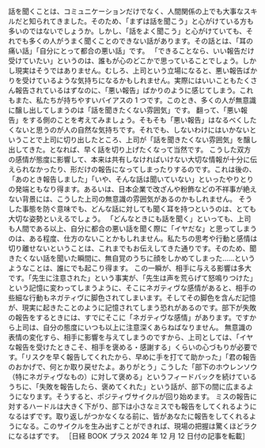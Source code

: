###

話を聞くことは、コミュニケーションだけでなく、人間関係の上でも大事なスキルだと知られてきました。そのため、「まずは話を聞こう」と心がけている方も多いのではないでしょうか。しかし、「話をよく聞こう」と心がけていても、それでも多くの人がうまく聞くことのできない話があります。その話とは、「耳の痛い話」「自分にとって都合の悪い話」です。
「できることなら、いい報告だけ受けていたい」というのは、誰もが心のどこかで思っていることでしょう。しかし現実はそうではありません。むしろ、上司という立場になると、悪い報告ばかりを受けているような気持ちになるかもしれません。実際にはいいこともたくさん報告されているはずなのに、「悪い報告」ばかりのように感じてしまう。これもまた、私たちが持ちやすいバイアスの 1 つです。このとき、多くの人が無意識に醸し出してしまうのは「話を聞きたくない雰囲気」です。
翻って、「悪い報告」をする側のことを考えてみましょう。そもそも「悪い報告」はなるべくしたくないと思うのが人の自然な気持ちです。それでも、しないわけにはいかないということで上司に切り出したところ、上司が「話を聞きたくない雰囲気」を醸し出してきた。となれば、早く話を切り上げたくなって当然です。
こうした双方の感情が態度に影響して、本来は共有しなければいけない大切な情報が十分に伝えられなかったり、形だけの報告になってしまったりするのです。これは後の、「あのとき報告しました」「いや、そんな話は聞いていない」といったやりとりの発端ともなり得ます。あるいは、日本企業で改ざんや粉飾などの不祥事が絶えない背景には、こうした上司の無意識の雰囲気があるのかもしれません。
そうした事態を防ぐ意味でも、どんな話に対しても聞く耳を持つというのは、とても大切な姿勢といえるでしょう。
「どんなときにも話を聞く」といっても、上司も人間である以上、自分に都合の悪い話を聞く際に「イヤだな」と思ってしまうのは、ある程度、仕方のないことかもしれません。私たちの思考や行動と感情は切り離せないということは、これまでもお伝えしてきた通りです。そのため、聞きたくない話を聞いた瞬間に、無自覚のうちに顔をしかめてしまった……というようなことは、誰にでも起こり得ます。
この一瞬が、相手に与える影響は多大です。「先生に注意された」という事実が、「先生は声を荒らげて怒鳴りつけた」という記憶に変わってしまうように、そこにネガティヴな感情があると、相手の些細な行動もネガティヴに脚色されてしまいます。そしてその脚色を含んだ記憶が、現実に起きたことのように記憶されてしまう恐れがあるのです。部下が失敗の報告をするときには、すでにそこに「ネガティヴな感情」があります。ですから上司は、自分の態度にいつも以上に注意深くあらねばなりません。
無意識の表情の変化すら、相手に影響を与えてしまうのですから、上司としては、「イヤな報告を受けたときこそ、相手を褒める・感謝する」くらいの心づもりが必要です。「リスクを早く報告してくれたから、早めに手を打てて助かった」「君の報告のおかげで、何とか取り戻せたよ。ありがとう」こうした「部下のホウレンソウ（特にネガティヴなもの）に対して褒める」というフィードバックを続けているうちに、「失敗を報告したら、褒めてくれた」という話が、部下の間に広まるようになります。そうすると、ポジティヴサイクルが回り始めます。
ミスの報告に対するハードルは大きく下がり、部下は小さなミスでも報告をしてくれるようになるはずです。取り返しがつかなくなる前に、皆があなたに報告をしてくれるようになる。このサイクルを生み出すことができれば、現場の把握は驚くほどラクになるはずです。
［日経 BOOK プラス 2024 年 12 月 12 日付の記事を転載］
